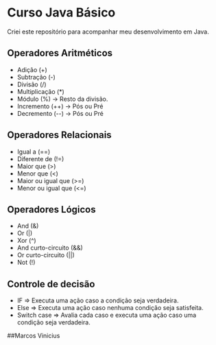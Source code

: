 # Curso Java Básico

Criei este repositório para acompanhar meu desenvolvimento em Java.

## Operadores Aritméticos
* Adição (+)
* Subtração (-)
* Divisão (/)
* Multiplicação (*)
* Módulo (%) -> Resto da divisão.
* Incremento (++) -> Pós ou Pré
* Decremento (--) -> Pós ou Pré

## Operadores Relacionais
* Igual a (==)
* Diferente de (!=)
* Maior que (>)
* Menor que (<)
* Maior ou igual que (>=)
* Menor ou igual que (<=)

## Operadores Lógicos
* And (&)
* Or (|)
* Xor (^)
* And curto-circuito (&&)
* Or curto-circuito (||)
* Not (!)

## Controle de decisão
* IF => Executa uma ação caso a condição seja verdadeira.
* Else => Executa uma ação caso nenhuma condição seja satisfeita.
* Switch case => Avalia cada caso e executa uma ação caso uma condição seja verdadeira.

##Marcos Vinicius
